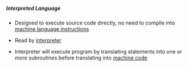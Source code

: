 ##### Interpreted Language
- Designed to execute source code directly, no need to compile into [machine language instructions](./machine_instructions.md)

- Read by [interpreter](./interpreter.md)

- Interpreter will execute program by translating statements into one or more subroutines before translating into [machine code](./machine_code.md)